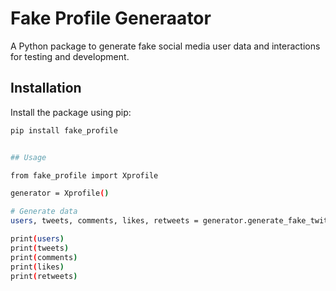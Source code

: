 # Fake Profile Generaator



A Python package to generate fake social media user data and interactions for testing and development.

## Installation

Install the package using pip:

```bash
pip install fake_profile


## Usage

from fake_profile import Xprofile

generator = Xprofile()

# Generate data
users, tweets, comments, likes, retweets = generator.generate_fake_twitter_data(user_count=5, tweets_per_user=3)

print(users)
print(tweets)
print(comments)
print(likes)
print(retweets)

